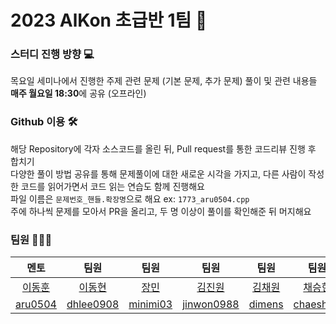 # 2023 AlKon 초급반 1팀 🎈

### 스터디 진행 방향 💻
목요일 세미나에서 진행한 주제 관련 문제 (기본 문제, 추가 문제) 풀이 및 관련 내용들 **매주 월요일 18:30**에 공유 (오프라인)

### Github 이용 🛠
해당 Repository에 각자 소스코드를 올린 뒤, Pull request를 통한 코드리뷰 진행 후 합치기  
다양한 풀이 방법 공유를 통해 문제풀이에 대한 새로운 시각을 가지고, 다른 사람이 작성한 코드를 읽어가면서 코드 읽는 연습도 함께 진행해요  
파일 이름은 `문제번호_핸들.확장명`으로 해요 ex: `1773_aru0504.cpp`  
주에 하나씩 문제를 모아서 PR을 올리고, 두 명 이상이 풀이를 확인해준 뒤 머지해요

### 팀원 👩‍👦‍👦
|멘토|팀원|팀원|팀원|팀원|팀원|
| :-: | :-: | :-: | :-: | :-: | :-: |
|[이동훈](https://github.com/donghoony)|[이동현](https://github.com/dhleekonkuk)|[장민](https://github.com/research-mini)|[김진원](https://github.com/jinwon0988)|[김채원](https://github.com/0dimen)|[채승헌](https://github.com/massai-king)|
|[aru0504](https://boj.kr/aru0504)|[dhlee0908](https://boj.kr/dhlee0908)|[minimi03](https://boj.kr/minimi03)|[jinwon0988](https://boj.kr/jinwon0988)|[dimens](https://boj.kr/dimens)|[chaesh08](https://boj.kr/chaesh08)|
